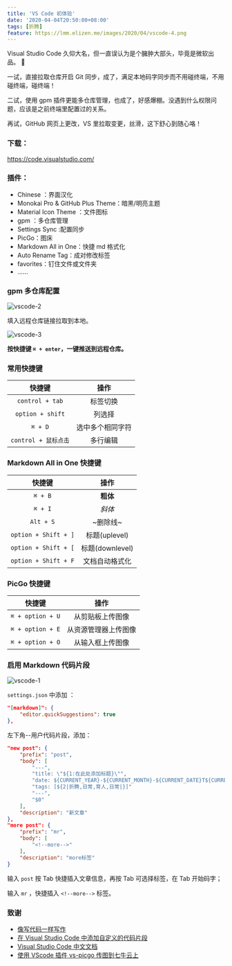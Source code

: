 ```yaml
---
title: 'VS Code 初体验'
date: '2020-04-04T20:50:00+08:00'
tags: [折腾]
feature: https://lmm.elizen.me/images/2020/04/vscode-4.png
---
```


Visual Studio Code 久仰大名，但一直误认为是个臃肿大部头，毕竟是微软出品。 🙇

一试，直接拉取仓库开启 Git 同步，成了，满足本地码字同步而不用碰终端，不用碰终端，碰终端！

二试，使用 gpm 插件更能多仓库管理，也成了，好感爆棚。没遇到什么权限问题，应该是之前终端里配置过的关系。

再试，GitHub 网页上更改，VS 里拉取变更，丝滑，这下舒心到随心咯！

<!--more-->

### 下载： 

<https://code.visualstudio.com/>

### 插件：

- Chinese ：界面汉化
- Monokai Pro & GitHub Plus Theme：暗黑/明亮主题
- Material Icon Theme ：文件图标
- gpm ：多仓库管理
- Settings Sync :配置同步
- PicGo：图床
- Markdown All in One：快捷 md 格式化
- Auto Rename Tag：成对修改标签
- favorites：钉住文件或文件夹
- ……

### gpm 多仓库配置

![vscode-2](https://lmm.elizen.me/images/2020/04/vscode-2.png)

填入远程仓库链接拉取到本地。

![vscode-3](https://lmm.elizen.me/images/2020/04/vscode-3.png)

**按快捷键 `⌘ + enter`，一键推送到远程仓库。**

### 常用快捷键

|        快捷键        |       操作       |
| :------------------: | :--------------: |
|   `control + tab`    |     标签切换     |
|   `option + shift`   |      列选择      |
|       `⌘ + D`        | 选中多个相同字符 |
| `control + 鼠标点击` |     多行编辑     |

### Markdown All in One 快捷键

|        快捷键        |      操作       |
| :------------------: | :-------------: |
|       `⌘ + B`        |    **粗体**     |
|       `⌘ + I`        |     *斜体*      |
|      `Alt + S`       |    ~删除线~     |
| `option + Shift + ]` |  标题(uplevel)  |
| `option + Shift + [` | 标题(downlevel) |
| `option + Shift + F` | 文档自动格式化  |

### PicGo 快捷键

|      快捷键      |         操作         |
| :--------------: | :------------------: |
| `⌘ + option + U` |   从剪贴板上传图像   |
| `⌘ + option + E` | 从资源管理器上传图像 |
| `⌘ + option + O` |   从输入框上传图像   |

### 启用 Markdown 代码片段

![vscode-1](https://lmm.elizen.me/images/2020/04/vscode-1.png)

`settings.json` 中添加 ：
```json
"[markdown]": {
    "editor.quickSuggestions": true
},
```

左下角--用户代码片段，添加：
```json
"new post": {
    "prefix": "post",
    "body": [
        "---",
        "title: \"${1:在此处添加标题}\"",
        "date: ${CURRENT_YEAR}-${CURRENT_MONTH}-${CURRENT_DATE}T${CURRENT_HOUR}:${CURRENT_MINUTE}:${CURRENT_SECOND} +0800",
        "tags: [${2|折腾,日常,育人,日常|}]" 
        "---",
        "$0"
    ],
    "description": "新文章"
},
"more post": {
	"prefix": "mr",
	"body": [
		"<!--more-->"
	],
    "description": "more标签"
}
```

输入 `post` 按 Tab 快捷插入文章信息，再按 Tab 可选择标签，在 Tab 开始码字；

输入 `mr` ，快捷插入 `<!--more-->` 标签。

### 致谢

- [像写代码一样写作](https://www.codingyang.com/2020/03/codeEditer.html)
- [在 Visual Studio Code 中添加自定义的代码片段](https://blog.walterlv.com/post/add-custom-code-snippet-for-vscode.html)
- [Visual Studio Code 中文文档](https://jeasonstudio.gitbooks.io/vscode-cn-doc/content/md/%E7%BC%96%E8%BE%91%E5%99%A8/%E5%9F%BA%E7%A1%80.html)
- [使用 VScode 插件 vs-picgo 传图到七牛云上](https://tophat.top/posts/51a82223.html)